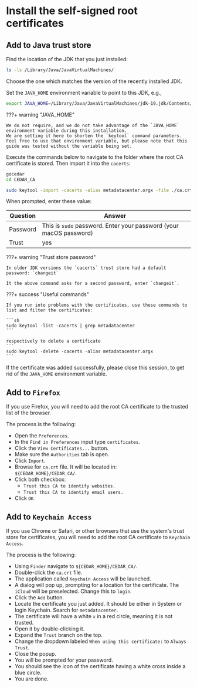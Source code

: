 # Install the self-signed root certificates

## Add to Java trust store
Find the location of the JDK that you just installed:

```sh
ls -ls /Library/Java/JavaVirtualMachines/
```

Choose the one which matches the version of the recently installed JDK.

Set the `JAVA_HOME` environment variable to point to this JDK, e.g.,
```sh
export JAVA_HOME=/Library/Java/JavaVirtualMachines/jdk-19.jdk/Contents/Home/
```

???+ warning "JAVA_HOME"
    
    We do not require, and we do not take advantage of the `JAVA_HOME` environment variable during this installation.
    We are setting it here to shorten the `keytool` command parameters.
    Feel free to use that environment variable, but please note that this guide was tested without the variable being set. 

Execute the commands below to navigate to the folder where the root CA certificate is stored.
Then import it into the `cacerts`: 
```sh
gocedar
cd CEDAR_CA

sudo keytool -import -cacerts -alias metadatacenter.orgx -file ./ca.crt
```

When prompted, enter these value:

| Question | Answer                   |
|----------| -----------              |
| Password | This is `sudo` password. Enter your password (your macOS password)|
| Trust    | yes |


???+ warning "Trust store password"

    In older JDK versions the `cacerts` trust store had a default password: `changeit`
    
    It the above command asks for a second password, enter `changeit`. 

???+ success "Useful commands"

    If you run into problems with the certificates, use these commands to list and filter the certificates:

    ```sh
    sudo keytool -list -cacerts | grep metadatacenter
    ```

    respectively to delete a certificate    
    ```
    sudo keytool -delete -cacerts -alias metadatacenter.orgx
    ```

If the certificate was added successfully, please close this session, to get rid of the `JAVA_HOME` environment variable.

## Add to `Firefox`
If you use Firefox, you will need to add the root CA certificate to the trusted list of the browser.

The process is the following:

- Open the `Preferences`.
- In the `Find in Preferences` input type `certificates`.
- Click the `View Certificates...` button.
- Make sure the `Authorities` tab is open.
- Click `Import`.
- Browse for `ca.crt` file. It will be located in:<br>`${CEDAR_HOME}/CEDAR_CA/`.
- Click both checkbox:
    - `Trust this CA to identify websites.`
    - `Trust this CA to identify email users.`
- Click `OK`

## Add to `Keychain Access`
If you use Chrome or Safari, or other browsers that use the system's trust store for certificates, you will need to add the root CA certificate to `Keychain Access`.

The process is the following:

* Using `Finder` navigate to `${CEDAR_HOME}/CEDAR_CA/`.
* Double-click the `ca.crt` file.
* The application called `Keychain Access` will be launched.
* A dialog will pop up, prompting for a location for the certificate. The `iCloud` will be preselected. Change this to `login`.
* Click the `Add` button.
* Locate the certificate you just added. It should be either in System or login Keychain. Search for `metadatacenter`.
* The certificate will have a white `x` in a red circle, meaning it is not trusted.
* Open it by double-clicking it.
* Expand the `Trust` branch on the top.
* Change the dropdown labeled `When using this certificate:` to `Always Trust`.
* Close the popup.
* You will be prompted for your password.
* You should see the icon of the certificate having a white cross inside a blue circle.
* You are done.
